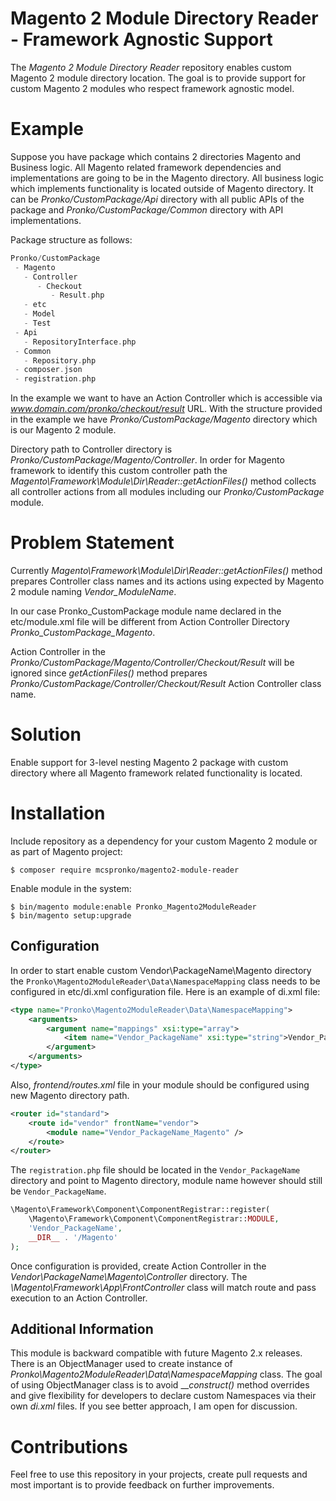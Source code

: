 # Magento 2 Module Directory Reader - Framework Agnostic Support
The _Magento 2 Module Directory Reader_ repository enables custom Magento 2 module directory location. 
The goal is to provide support for custom Magento 2 modules who respect framework agnostic model.

# Example
Suppose you have package which contains 2 directories Magento and Business logic. 
All Magento related framework dependencies and implementations are going to be in the Magento directory. 
All business logic which implements functionality is located outside of Magento directory. 
It can be _Pronko/CustomPackage/Api_ directory with all public APIs of the package and _Pronko/CustomPackage/Common_ directory with API implementations.

Package structure as follows:

```php
Pronko/CustomPackage
 - Magento
   - Controller
      - Checkout
         - Result.php
   - etc
   - Model
   - Test
 - Api
   - RepositoryInterface.php
 - Common
   - Repository.php
 - composer.json
 - registration.php
 ```
 
In the example we want to have an Action Controller which is accessible via _www.domain.com/pronko/checkout/result_ URL. 
With the structure provided in the example we have _Pronko/CustomPackage/Magento_ directory which is our Magento 2 module.

Directory path to Controller directory is _Pronko/CustomPackage/Magento/Controller_. 
In order for Magento framework to identify this custom controller path the _Magento\Framework\Module\Dir\Reader::getActionFiles()_ method collects all controller actions from all modules including our _Pronko/CustomPackage_ module.

# Problem Statement

Currently _Magento\Framework\Module\Dir\Reader::getActionFiles()_ method prepares Controller class names and its actions using expected by Magento 2 module naming _Vendor_ModuleName_.

In our case Pronko_CustomPackage module name declared in the etc/module.xml file will be different from Action Controller Directory _Pronko_CustomPackage_Magento_.

Action Controller in the _Pronko/CustomPackage/Magento/Controller/Checkout/Result_ will be ignored since _getActionFiles()_ method prepares _Pronko/CustomPackage/Controller/Checkout/Result_ Action Controller class name.

# Solution

Enable support for 3-level nesting Magento 2 package with custom directory where all Magento framework related functionality is located.

# Installation
Include repository as a dependency for your custom Magento 2 module or as part of Magento project:
```
$ composer require mcspronko/magento2-module-reader
```

Enable module in the system:
```
$ bin/magento module:enable Pronko_Magento2ModuleReader
$ bin/magento setup:upgrade
```

## Configuration
In order to start enable custom Vendor\PackageName\Magento directory the `Pronko\Magento2ModuleReader\Data\NamespaceMapping` class needs to be configured in etc/di.xml configuration file.
Here is an example of di.xml file:
```xml
<type name="Pronko\Magento2ModuleReader\Data\NamespaceMapping">
    <arguments>
        <argument name="mappings" xsi:type="array">
            <item name="Vendor_PackageName" xsi:type="string">Vendor_PackageName_Magento</item>
        </argument>
    </arguments>
</type>
```

Also, _frontend/routes.xml_ file in your module should be configured using new Magento directory path.
 ```xml
 <router id="standard">
     <route id="vendor" frontName="vendor">
         <module name="Vendor_PackageName_Magento" />
     </route>
 </router>
 ```
 
The `registration.php` file should be located in the `Vendor_PackageName` directory and point to Magento directory, module name however should still be `Vendor_PackageName`.
```php
\Magento\Framework\Component\ComponentRegistrar::register(
    \Magento\Framework\Component\ComponentRegistrar::MODULE,
    'Vendor_PackageName',
    __DIR__ . '/Magento'
);
```

Once configuration is provided, create Action Controller in the _Vendor\PackageName\Magento\Controller_ directory. 
The _\Magento\Framework\App\FrontController_ class will match route and pass execution to an Action Controller. 

## Additional Information
This module is backward compatible with future Magento 2.x releases. 
There is an ObjectManager used to create instance of _Pronko\Magento2ModuleReader\Data\NamespaceMapping_ class. 
The goal of using ObjectManager class is to avoid ___construct()_ method overrides and give flexibility for developers to declare custom Namespaces via their own _di.xml_ files.
If you see better approach, I am open for discussion.

# Contributions
Feel free to use this repository in your projects, create pull requests and most important is to provide feedback on further improvements.